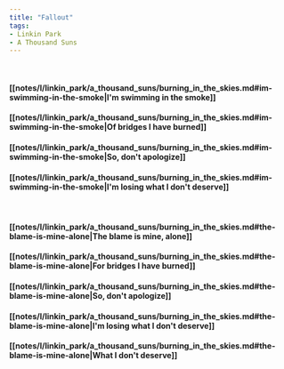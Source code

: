 ```yaml
---
title: "Fallout"
tags:
- Linkin Park
- A Thousand Suns
---
```

&nbsp;
#### [[notes/l/linkin_park/a_thousand_suns/burning_in_the_skies.md#im-swimming-in-the-smoke|I'm swimming in the smoke]]
#### [[notes/l/linkin_park/a_thousand_suns/burning_in_the_skies.md#im-swimming-in-the-smoke|Of bridges I have burned]]
#### [[notes/l/linkin_park/a_thousand_suns/burning_in_the_skies.md#im-swimming-in-the-smoke|So, don't apologize]]
#### [[notes/l/linkin_park/a_thousand_suns/burning_in_the_skies.md#im-swimming-in-the-smoke|I'm losing what I don't deserve]]
&nbsp;
#### [[notes/l/linkin_park/a_thousand_suns/burning_in_the_skies.md#the-blame-is-mine-alone|The blame is mine, alone]]
#### [[notes/l/linkin_park/a_thousand_suns/burning_in_the_skies.md#the-blame-is-mine-alone|For bridges I have burned]]
#### [[notes/l/linkin_park/a_thousand_suns/burning_in_the_skies.md#the-blame-is-mine-alone|So, don't apologize]]
#### [[notes/l/linkin_park/a_thousand_suns/burning_in_the_skies.md#the-blame-is-mine-alone|I'm losing what I don't deserve]]
#### [[notes/l/linkin_park/a_thousand_suns/burning_in_the_skies.md#the-blame-is-mine-alone|What I don't deserve]]
